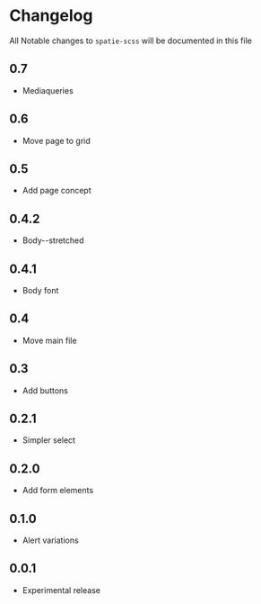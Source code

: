 # Changelog

All Notable changes to `spatie-scss` will be documented in this file

## 0.7
- Mediaqueries

## 0.6
- Move page to grid

## 0.5
- Add page concept

## 0.4.2
- Body--stretched

## 0.4.1
- Body font

## 0.4
- Move main file

## 0.3
- Add buttons

## 0.2.1
- Simpler select

## 0.2.0
- Add form elements

## 0.1.0
- Alert variations

## 0.0.1
- Experimental release
